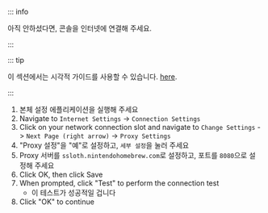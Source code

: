 ::: info

아직 안하셨다면, 콘솔을 인터넷에 연결해 주세요.

:::

::: tip

이 섹션에서는 시각적 가이드를 사용할 수 있습니다. [here](/images/screenshots/set-proxy.png).

:::

1. 본체 설정 에플리케이션을 실행해 주세요
2. Navigate to `Internet Settings` -> `Connection Settings`
3. Click on your network connection slot and navigate to `Change Settings` -> `Next Page (right arrow)` -> `Proxy Settings`
4. "Proxy 설정"을 "예"로 설정하고, `세부 설정`을 눌러 주세요
5. Proxy 서버를 `ssloth.nintendohomebrew.com`로 설정하고, 포트를 `8080`으로 설정해 주세요
6. Click OK, then click Save
7. When prompted, click "Test" to perform the connection test
   - 이 테스트가 성공적일 겁니다
8. Click "OK" to continue
